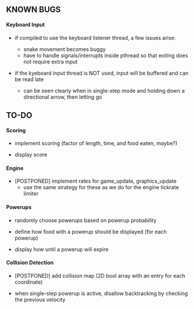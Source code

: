 ## KNOWN BUGS

#### Keyboard Input

* if compiled to use the keyboard listener thread, a few issues arise:
  * snake movement becomes buggy
  * have to handle signals/interrupts inside pthread so that exiting does not require extra input

* if the kyeboard input thread is NOT used, input will be buffered and can be read late
  * can be seen clearly when in single-step mode and holding down a directional arrow, then letting go

## TO-DO

#### Scoring

* implement scoring (factor of length, time, and food eaten, maybe?)

* display score

#### Engine

* [POSTPONED] implement rates for game_update, graphics_update
  * use the same strategy for these as we do for the engine tickrate limiter

#### Powerups

* randomly choose powerups based on powerup probability

* define how food with a powerup should be displayed (for each powerup)

* display how until a powerup will expire

#### Collision Detection

* [POSTPONED] add collision map (2D bool array with an entry for each coordinate)

* when single-step powerup is active, disallow backtracking by checking the previous velocity
